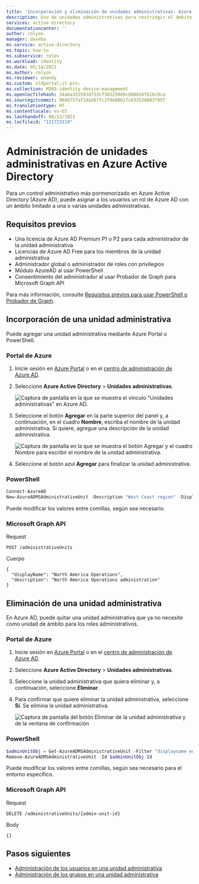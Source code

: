 ```yaml
---
title: 'Incorporación y eliminación de unidades administrativas: Azure Active Directory | Microsoft Docs'
description: Uso de unidades administrativas para restringir el ámbito de los permisos de rol en Azure Active Directory.
services: active-directory
documentationcenter: ''
author: rolyon
manager: daveba
ms.service: active-directory
ms.topic: how-to
ms.subservice: roles
ms.workload: identity
ms.date: 05/14/2021
ms.author: rolyon
ms.reviewer: anandy
ms.custom: oldportal;it-pro;
ms.collection: M365-identity-device-management
ms.openlocfilehash: 34a6a353593d733cf50325049cd88034fb16c9ca
ms.sourcegitcommit: 0046757af1da267fc2f0e88617c633524883795f
ms.translationtype: HT
ms.contentlocale: es-ES
ms.lasthandoff: 08/13/2021
ms.locfileid: "121723119"
---
```

# <a name="manage-administrative-units-in-azure-active-directory"></a>Administración de unidades administrativas en Azure Active Directory

Para un control administrativo más pormenorizado en Azure Active Directory (Azure AD), puede asignar a los usuarios un rol de Azure AD con un ámbito limitado a una o varias unidades administrativas.


## <a name="prerequisites"></a>Requisitos previos

- Una licencia de Azure AD Premium P1 o P2 para cada administrador de la unidad administrativa
- Licencias de Azure AD Free para los miembros de la unidad administrativa
- Administrador global o administrador de roles con privilegios
- Módulo AzureAD al usar PowerShell
- Consentimiento del administrador al usar Probador de Graph para Microsoft Graph API

Para más información, consulte [Requisitos previos para usar PowerShell o Probador de Graph](prerequisites.md).

## <a name="add-an-administrative-unit"></a>Incorporación de una unidad administrativa

Puede agregar una unidad administrativa mediante Azure Portal o PowerShell.

### <a name="azure-portal"></a>Portal de Azure

1. Inicie sesión en [Azure Portal](https://portal.azure.com) o en el [centro de administración de Azure AD](https://aad.portal.azure.com).

1. Seleccione **Azure Active Directory** > **Unidades administrativas**.

    ![Captura de pantalla en la que se muestra el vínculo "Unidades administrativas" en Azure AD.](./media/admin-units-manage/nav-to-admin-units.png)

1. Seleccione el botón **Agregar** en la parte superior del panel y, a continuación, en el cuadro **Nombre**, escriba el nombre de la unidad administrativa. Si quiere, agregue una descripción de la unidad administrativa.

    ![Captura de pantalla en la que se muestra el botón Agregar y el cuadro Nombre para escribir el nombre de la unidad administrativa.](./media/admin-units-manage/add-new-admin-unit.png)

1. Seleccione el botón azul **Agregar** para finalizar la unidad administrativa.

### <a name="powershell"></a>PowerShell

```powershell
Connect-AzureAD
New-AzureADMSAdministrativeUnit -Description "West Coast region" -DisplayName "West Coast"
```

Puede modificar los valores entre comillas, según sea necesario.

### <a name="microsoft-graph-api"></a>Microsoft Graph API

Request

```http
POST /administrativeUnits
```

Cuerpo

```http
{
  "displayName": "North America Operations",
  "description": "North America Operations administration"
}
```

## <a name="remove-an-administrative-unit"></a>Eliminación de una unidad administrativa

En Azure AD, puede quitar una unidad administrativa que ya no necesite como unidad de ámbito para los roles administrativos.

### <a name="azure-portal"></a>Portal de Azure

1. Inicie sesión en [Azure Portal](https://portal.azure.com) o en el [centro de administración de Azure AD](https://aad.portal.azure.com).

1. Seleccione **Azure Active Directory** > **Unidades administrativas**.
 
1. Seleccione la unidad administrativa que quiera eliminar y, a continuación, seleccione **Eliminar**.

1. Para confirmar que quiere eliminar la unidad administrativa, seleccione **Sí**. Se elimina la unidad administrativa.

    ![Captura de pantalla del botón Eliminar de la unidad administrativa y de la ventana de confirmación](./media/admin-units-manage/select-admin-unit-to-delete.png)

### <a name="powershell"></a>PowerShell

```powershell
$adminUnitObj = Get-AzureADMSAdministrativeUnit -Filter "displayname eq 'DeleteMe Admin Unit'"
Remove-AzureADMSAdministrativeUnit -Id $adminUnitObj.Id
```

Puede modificar los valores entre comillas, según sea necesario para el entorno específico.

### <a name="microsoft-graph-api"></a>Microsoft Graph API

Request

```http
DELETE /administrativeUnits/{admin-unit-id}
```

Body

```http
{}
```

## <a name="next-steps"></a>Pasos siguientes

* [Administración de los usuarios en una unidad administrativa](admin-units-add-manage-users.md)
* [Administración de los grupos en una unidad administrativa](admin-units-add-manage-groups.md)
